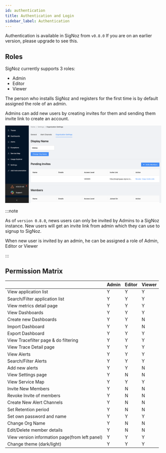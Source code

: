 ```yaml
---
id: authentication
title: Authentication and Login
sidebar_label: Authentication
---
```


Authentication is available in SigNoz from `v0.8.0` If you are on an earlier version, please upgrade to see this.

## Roles
SigNoz currently supports 3 roles:
- Admin
- Editor
- Viewer

The person who installs SigNoz and registers for the first time is by default assigned the role of an admin.

Admins can add new users by creating invites for them and sending them invite link to create an account.

![user-invite](../../static/img/docs/user-invite.png)


:::note

As of `version 0.8.0`, news users can only be invited by Admins to a SigNoz instance. New users will get an invite link from admin which they can use to signup to SigNoz.

When new user is invited by an admin, he can be assigned a role of Admin, Editor or Viewer 

:::

## Permission Matrix

|  | Admin | Editor | Viewer |
| --- | --- | --- | --- |
| View application list | Y | Y | Y |
| Search/Filter application list | Y | Y | Y |
| View metrics detail page | Y | Y | Y |
| View Dashboards | Y | Y | Y |
| Create new Dashboards | Y | Y | N |
| Import Dashboard | Y | Y | N |
| Export Dashboard | Y | Y | Y |
| View Tracefilter page & do filtering | Y | Y | Y |
| View Trace Detail page | Y | Y | Y |
| View Alerts | Y | Y | Y |
| Search/Filter Alerts | Y | Y | Y |
| Add new alerts | Y | Y | N |
| View Settings page | Y | N | N |
| View Service Map | Y | Y | Y |
| Invite New Members | Y | N | N |
| Revoke Invite of members | Y | N | N |
| Create New Alert Channels | Y | N | N |
| Set Retention period | Y | N | N |
| Set own password and name | Y | Y | Y |
| Change Org Name | Y | N | N |
| Edit/Delete member details | Y | N | N |
| View version information  page(from left panel) | Y | Y  | Y |
| Change theme (dark/light) | Y | Y | Y |